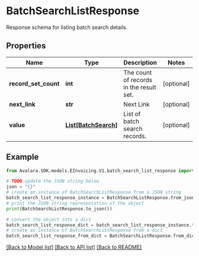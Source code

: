 # BatchSearchListResponse

Response schema for listing batch search details.

## Properties

Name | Type | Description | Notes
------------ | ------------- | ------------- | -------------
**record_set_count** | **int** | The count of records in the result set. | [optional] 
**next_link** | **str** | Next Link | [optional] 
**value** | [**List[BatchSearch]**](BatchSearch.md) | List of batch search records. | [optional] 

## Example

```python
from Avalara.SDK.models.EInvoicing.V1.batch_search_list_response import BatchSearchListResponse

# TODO update the JSON string below
json = "{}"
# create an instance of BatchSearchListResponse from a JSON string
batch_search_list_response_instance = BatchSearchListResponse.from_json(json)
# print the JSON string representation of the object
print(BatchSearchListResponse.to_json())

# convert the object into a dict
batch_search_list_response_dict = batch_search_list_response_instance.to_dict()
# create an instance of BatchSearchListResponse from a dict
batch_search_list_response_from_dict = BatchSearchListResponse.from_dict(batch_search_list_response_dict)
```
[[Back to Model list]](../README.md#documentation-for-models) [[Back to API list]](../README.md#documentation-for-api-endpoints) [[Back to README]](../README.md)


